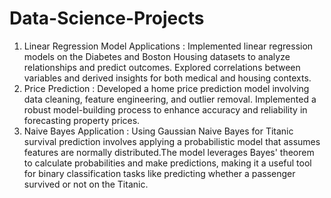 # Data-Science-Projects
1) Linear Regression Model Applications : Implemented linear regression models on the Diabetes and Boston Housing datasets to analyze relationships and predict outcomes. Explored correlations between variables and derived insights for both medical and housing contexts.
2) Price Prediction : Developed a home price prediction model involving data cleaning, feature engineering, and outlier removal. Implemented a robust model-building process to enhance accuracy and reliability in forecasting property prices.
3) Naive Bayes Application : Using Gaussian Naive Bayes for Titanic survival prediction involves applying a probabilistic model that assumes features are normally distributed.The model leverages Bayes' theorem to calculate probabilities and make predictions, making it a useful tool for binary classification tasks like predicting whether a passenger survived or not on the Titanic.
